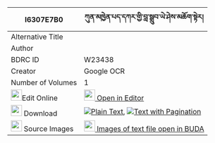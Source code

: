 |I6307E7B0|ཀུན་མཁྱེན་པད་དཀར་གྱི་བླ་སྒྲུབ་ཡེ་ཤེས་མཆོག་སྟེར། 
| --- | --- 
|Alternative Title |
|Author | 
|BDRC ID | W23438
|Creator | Google OCR
|Number of Volumes| 1
|<img width="25" src="https://img.icons8.com/color/25/000000/edit-property.png">Edit Online| [<img width="25" src="https://avatars.githubusercontent.com/u/45091458?s=200&v=4"> Open in Editor](http://editor.openpecha.org/I6307E7B0)
|<img width="25" src="https://img.icons8.com/fluent/48/000000/download-2.png"/>  Download | [![](https://img.icons8.com/color/20/000000/txt.png)Plain Text](https://github.com/Openpecha/I6307E7B0/releases/download/v2/kunkhyen_pekar_gyi_la_drub_yes_plain_I6307E7B0.zip), [![](https://img.icons8.com/color/20/000000/txt.png)Text with Pagination](https://github.com/Openpecha/I6307E7B0/releases/download/v2/kunkhyen_pekar_gyi_la_drub_yes_pages_I6307E7B0.zip)
|<img width="25" src="https://img.icons8.com/plasticine/100/000000/pictures-folder.png"/>  Source Images | [<img width="25" src="https://library.bdrc.io/icons/BUDA-small.svg"> Images of text file open in BUDA](https://library.bdrc.io/show/bdr:W23438)